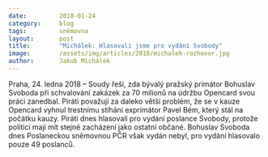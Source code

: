 ```yaml
---
date:         2018-01-24
category:     blog
tags:         sněmovna
layout:       post
title:        "Michálek: Hlasovali jsme pro vydání Svobody"
image:        /assets/img/articles/2018/michalek-rozhovor.jpg
author:       Jakub Michálek
---
```


Praha, 24. ledna 2018 – Soudy řeší, zda bývalý pražský primátor Bohuslav Svoboda při schvalování zakázek za 70 milionů na údržbu Opencard svou práci zanedbal. Piráti považují za daleko větší problém, že se v kauze Opencard vyhnul trestnímu stíháni exprimátor Pavel Bém, který stál na počátku kauzy. Piráti dnes hlasovali pro vydání poslance Svobody, protože politici mají mít stejné zacházení jako ostatní občané. Bohuslav Svoboda dnes Poslaneckou sněmovnou PČR však vydán nebyl, pro vydání hlasovalo pouze 49 poslanců.  
